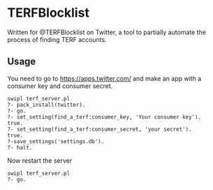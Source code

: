 # TERFBlocklist

Written for @TERFBlocklist on Twitter, a tool to partially automate the process of finding TERF accounts.

## Usage

You need to go to https://apps.twitter.com/ and make an app with a consumer key and consumer secret.

    swipl terf_server.pl
    ?- pack_install(twitter).
    ?- go.
    ?- set_setting(find_a_terf:consumer_key, 'Your consumer key').
    true.
    ?- set_setting(find_a_terf:consumer_secret, 'your secret').
    true.
    ?-save_settings('settings.db').
    ?- halt.

Now restart the server

    swipl terf_server.pl
    ?- go.
